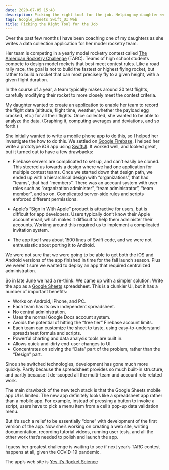 ```yaml
---
date: 2020-07-05 15:48
description: Picking the right tool for the job. Helping my daughter write a model rocketry data collection app.
tags: Google_Sheets Swift_UI Web
title: Picking the Right Tool for the Job
---
```


Over the past few months I have been coaching one of my daughters as she writes a data collection application for her model rocketry team.

Her team is competing in a yearly model rocketry contest called [The American Rocketry Challenge](https://rocketcontest.org) (TARC). Teams of high school students compete to design model rockets that best meet contest rules. Like a road rally race, the goal is not to build the fastest or highest flying rocket, but rather to build a rocket that can most precisely fly to a given height, with a given flight duration.

In the course of a year, a team typically makes around 30 test flights, carefully modifying their rocket to more closely meet the contest criteria.

My daughter wanted to create an application to enable her team to record the flight data (altitude, flight time, weather, whether the payload egg cracked, etc.) for all their flights. Once collected, she wanted to be able to analyze the data. (Graphing it, computing averages and deviations, and so forth.)

She initially wanted to write a mobile phone app to do this, so I helped her investigate the how to do this. We settled on [Google Firebase](https://firebase.google.com).  I helped her write a prototype iOS app using [SwiftUI](https://developer.apple.com/xcode/swiftui/). It worked well, and looked great, but it turned out to have a few drawbacks:

+ Firebase servers are complicated to set up, and can’t easily be cloned. This steered us towards a design where we had one application for multiple contest teams. Once we started down that design path, we ended up with a hierarchical design with “organizations”, that had “teams”, that had “members”. There was an account system with user roles such as “organization administer”, “team administrator”, “team member”, and so on. Complicated server-side rules and scripts enforced different permissions.

+ Apple’s “Sign in With Apple” product is attractive for users, but is difficult for app developers. Users typically don’t know their Apple account email, which makes it difficult to help them administer their accounts. Working around this required us to implement a complicated invitation system.

+ The app itself was about 1500 lines of Swift code, and we were not enthusiastic about porting it to Android.

We were not sure that we were going to be able to get both the iOS and Android versions of the app finished in time for the fall launch season. Plus we weren’t sure we wanted to deploy an app that required centralized administration.

So in late June we had a re-think.  We came up with a simpler solution: Write the app as a [Google Sheets](https://www.google.com/sheets/about/) spreadsheet. This is a clunkier UI, but it has a number of important benefits:

+ Works on Android, iPhone, and PC.
+ Each team has its own independent spreadsheet.
+ No central administration.
+ Uses the normal Google Docs account system.
+ Avoids the potential of hitting the “free tier” Firebase account limits.
+ Each team can customize the sheet to taste, using easy-to-understand spreadsheet formula and scripts.
+ Powerful charting and data analysis tools are built in.
+ Allows quick-and-dirty end-user changes to UI.
+ Concentrates on solving the “Data” part of the problem, rather than the “Design” part.

Since she switched technologies, development has gone much more quickly. Partly because the spreadsheet provides so much built-in structure, and partly because it de-scoped all the multi-team and account role related work.

The main drawback of the new tech stack is that the Google Sheets mobile app UI is limited. The new app definitely looks like a spreadsheet app rather than a mobile app. For example, instead of pressing a button to invoke a script, users have to pick a menu item from a cell’s pop-up data validation menu.

But it’s such a relief to be essentially “done” with development of the first version of the app. Now she’s working on creating a web site, writing documentation, recording tutorial videos, running user tests, and all the other work that’s needed to polish and launch the app.

I guess her greatest challenge is waiting to see if next year’s TARC contest happens at all, given the COVID-19 pandemic.

The app’s web site is [Yes it’s Rocket Science](https://yesitsrocketscience.github.io)